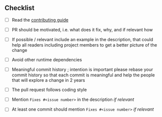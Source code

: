 <!-- Hey,
Thanks for the contribution, this is awesome.
As you may have read, project members have somehow an opinionated view on what and how should be
Mockito, e.g. we don't want mockito to be a feature bloat.
There may be a thorough review, with feedback -> code change loop.
-->
<!--
If you have a suggestion for this template you can fix it in the .github/PULL_REQUEST_TEMPLATE.md file
-->
## Checklist

 - [ ] Read the [contributing guide](https://github.com/mockito/mockito/blob/main/.github/CONTRIBUTING.md)
 - [ ] PR should be motivated, i.e. what does it fix, why, and if relevant how
 - [ ] If possible / relevant include an example in the description, that could help all readers
       including project members to get a better picture of the change
 - [ ] Avoid other runtime dependencies
 - [ ] Meaningful commit history ; intention is important please rebase your commit history so that each
       commit is meaningful and help the people that will explore a change in 2 years
 - [ ] The pull request follows coding style
 - [ ] Mention `Fixes #<issue number>` in the description _if relevant_
 - [ ] At least one commit should mention `Fixes #<issue number>` _if relevant_

